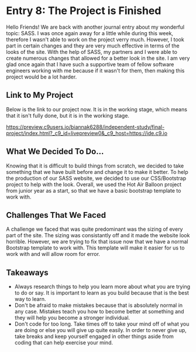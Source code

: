 # Entry 8: The Project is Finished

Hello Friends! We are back with another journal entry about my wonderful topic: SASS. I was once again away for a little while during this week, 
therefore I wasn't able to work on the project verry much. However, I took part in certain changes and they are very much effective in terms of
the looks of the site. With the help of SASS, my partners and I were able to create numerous changes that allowed for a better look in the site. 
I am very glad once again that I have such a supportive team of fellow software engineers working with me because if it wasn't for them, then
making this project would be a lot harder.

## Link to My Project
Below is the link to our project now. It is in the working stage, which means that it isn't fully done, but it is in the working stage. 

https://preview.c9users.io/biannak6288/independent-study/final-project/index.html?_c9_id=livepreview0&_c9_host=https://ide.c9.io

## What We Decided To Do...
Knowing that it is difficult to build things from scratch, we decided to take something that we have built before and change it to make 
it better. To help the production of our SASS website, we decided to use our CSS/Bootstrap project to help with the look. Overall, we used 
the Hot Air Balloon project from junior year as a start, so that we have a basic bootstrap template to work with. 

## Challenges That We Faced
A challenge we faced that was quite predominant was the sizing of every part of the site. The sizing was consistantly off and it made the website
look horrible. However, we are trying to fix that issue now that we have a normal Bootstrap template to work with. This template will make it easier 
for us to work with and will allow room for error.

## Takeaways
* Always research things to help you learn more about what you are trying to do or say. It is important to learn as you build because that is the best way
to learn.
* Don't be afraid to make mistakes because that is absolutely normal in any case. Mistakes teach you how to become better at something and they will 
help you become a stronger individual.
* Don't code for too long. Take times off to take your mind off of what you are doing or else you will give up quite easily. In order to never give up, take
breaks and keep yourself engaged in other things aside from coding that can help exercise your mind.


